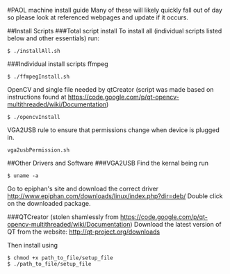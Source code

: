 #PAOL machine install guide
Many of these will likely quickly fall out of day so please look at referenced webpages and update if it occurs.

##Install Scripts
###Total script install
To install all (individual scripts listed below and other essentials) run:
```
$ ./installAll.sh
```

###Individual install scripts
ffmpeg
```
$ ./ffmpegInstall.sh
```

OpenCV and single file needed by qtCreator (script was made based on instructions found at https://code.google.com/p/qt-opencv-multithreaded/wiki/Documentation)
```
$ ./opencvInstall
```

VGA2USB rule to ensure that permissions change when device is plugged in.
```
vga2usbPermission.sh
```

##Other Drivers and Software
###VGA2USB
Find the kernal being run
```
$ uname -a
```

Go to epiphan's site and download the correct driver http://www.epiphan.com/downloads/linux/index.php?dir=deb/
Double click on the downloaded package.

###QTCreator (stolen shamlessly from https://code.google.com/p/qt-opencv-multithreaded/wiki/Documentation)
Download the latest version of QT from the website: http://qt-project.org/downloads

Then install using
```
$ chmod +x path_to_file/setup_file
$ ./path_to_file/setup_file
```
